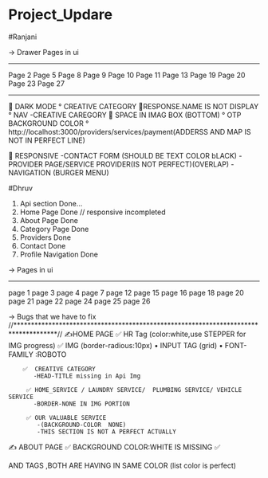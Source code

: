 # Project_Updare
#Ranjani
 
-> Drawer Pages in ui
_____________________________________
Page 2
Page 5
Page 8
Page 9
Page 10
Page 11
Page 13
Page 19
Page 20
Page 23
Page 27
 
 _________________________________________
 📝 DARK MODE 
   ° CREATIVE CATEGORY
       📌RESPONSE.NAME IS NOT DISPLAY
   °  NAV -CREATIVE CAREGORY
       📌 SPACE IN IMAG BOX (BOTTOM)
   °  OTP BACKGROUND COLOR
   °  http://localhost:3000/providers/services/payment(ADDERSS AND MAP IS NOT IN PERFECT LINE)
      
      
 📝 RESPONSIVE
      -CONTACT FORM (SHOULD BE TEXT COLOR bLACK)
      -PROVIDER PAGE/SERVICE PROVIDER(IS NOT PERFECT)(OVERLAP)
      -NAVIGATION (BURGER MENU)
      
      
#Dhruv
1. Api section Done...
2. Home Page Done // responsive incompleted
3. About Page Done 
4. Category Page Done
5. Providers Done
6. Contact Done
7. Profile Navigation Done

-> Pages in ui
_____________________________________
page 1
page 3
page 4
page 7
page 12
page 15
page 16
page 18
page 20
page 21
page 22
page 24
page 25
page 26


-> Bugs that we have to fix
//************************************************************************************//
✍️HOME PAGE
   ✅ HR Tag (color:white,use STEPPER for IMG progress)
   ✅ IMG (border-radious:10px)
   • INPUT TAG (grid)
   • FONT-FAMILY :ROBOTO 
     
   
        ✅  CREATIVE CATEGORY 
           -HEAD-TITLE missing in Api Img
           
         ✅ HOME_SERVICE / LAUNDRY SERVICE/  PLUMBING SERVICE/ VEHICLE SERVICE
           -BORDER-NONE IN IMG PORTION
           
         ✅ OUR VALUABLE SERVICE
            -(BACKGROUND-COLOR  NONE)
            -THIS SECTION IS NOT A PERFECT ACTUALLY
            
            
            
  
 ✍️ ABOUT PAGE
     ✅ BACKGROUND COLOR:WHITE IS  MISSING
     ✅ <p> AND <LIST> TAGS ,BOTH ARE HAVING IN SAME COLOR (list color is perfect)
     
 
            
